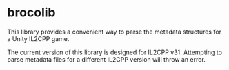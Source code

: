 # brocolib

This library provides a convenient way to parse the metadata structures for a
Unity IL2CPP game.

The current version of this library is designed for IL2CPP v31. Attempting to
parse metadata files for a different IL2CPP version will throw an error.
